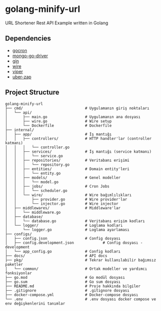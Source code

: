 # golang-minify-url
URL Shortener Rest API Example written in Golang

## Dependencies
- [gocron](https://github.com/go-co-op/gocron)
- [mongo-go-driver](https://github.com/mongodb/mongo-go-driver)
- [gin](https://github.com/gin-gonic/gin)
- [wire](https://github.com/google/wire)
- [viper](https://github.com/spf13/viper)
- [uber-zap](https://github.com/uber-go/zap)

## Project Structure

```
golang-minify-url
├── cmd/                            # Uygulamanın giriş noktaları
│   └── api/
│       ├── main.go                 # Uygulamanın ana dosyası
│       ├── wire.go                 # Wire setup
│       └── Dockerfile              # Dockerfile
├── internal/
│   ├── app/                        # İş mantığı
│   │   ├── controllers/            # HTTP handler'lar (controller katmanı)
│   │   │   └── controller.go
│   │   ├── services/               # İş mantığı (service katmanı)
│   │   │   └── service.go
│   │   ├── repositories/           # Veritabanı erişimi
│   │   │   └── repository.go
│   │   ├── entities/               # Domain entity'leri
│   │   │   └── entity.go
│   │   ├── models/                 # Genel modeller
│   │   │   └── model.go
│   │   ├── jobs/                   # Cron Jobs
│   │   │   └── scheduler.go
│   │   └── wire/                   # Wire bağımlılıkları
│   │       ├── provider.go         # Wire provider'lar
│   │       └── injector.go         # Wire injector
│   ├── middlewares/                # Middleware'lar
│   │   └── middleware.go
│   ├── database/
│   │   └── database.go             # Veritabanı erişim kodları
│   └── logger/                     # Loglama kodları
│       └── logger.go               # Loglama ayarlaması
├── configs/
│   ├── config.json                 # Config dosyası
│   ├── config.development.json             # Config dosyası - development
│   └── app_config.go               # Config kodları
├── docs/                           # API docs
├── pkg/                            # Tekrar kullanılabilir bağımsız paketler
│   └── common/                     # Ortak modeller ve yardımcı fonksiyonlar
├── go.mod                          # Go modül dosyası
├── go.sum                          # Go sum dosyası
├── README.md                       # Proje hakkında bilgiler
├── .gitignore                      # .gitignore dosyası
├── docker-compose.yml              # Docker-compose dosyası
└── .env                            # .env dosyası docker compose ve env değişkenlerini tanımlar
```
